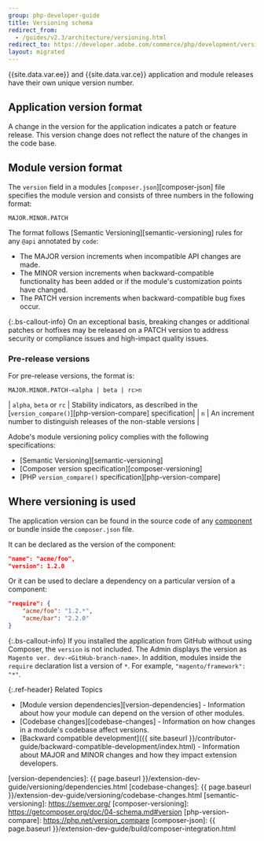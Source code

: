 ```yaml
---
group: php-developer-guide
title: Versioning schema
redirect_from:
  - /guides/v2.3/architecture/versioning.html
redirect_to: https://developer.adobe.com/commerce/php/development/versioning/
layout: migrated
---
```


{{site.data.var.ee}} and {{site.data.var.ce}} application and module releases have their own unique version number.

## Application version format

A change in the version for the application indicates a patch or feature release.
This version change does not reflect the nature of the changes in the code base.

## Module version format

The `version` field in a modules [`composer.json`][composer-json] file specifies the module version and consists of three numbers in the following format:

`MAJOR.MINOR.PATCH`

The format follows [Semantic Versioning][semantic-versioning] rules for any `@api` annotated by `code`:

*  The MAJOR version increments when incompatible API changes are made.
*  The MINOR version increments when backward-compatible functionality has been added or if the module's customization points have changed.
*  The PATCH version increments when backward-compatible bug fixes occur.

{:.bs-callout-info}
On an exceptional basis, breaking changes or additional patches or hotfixes may be released on a PATCH version to address security or compliance issues and high-impact quality issues.

### Pre-release versions

For pre-release versions, the format is:

`MAJOR.MINOR.PATCH-<alpha | beta | rc>n`

| `alpha`, `beta` or `rc` | Stability indicators, as described in the [`version_compare()`][php-version-compare] specification|
| `n` | An increment number to distinguish releases of the non-stable versions |

Adobe's module versioning policy complies with the following specifications:

*  [Semantic Versioning][semantic-versioning]
*  [Composer version specification][composer-versioning]
*  [PHP `version_compare()` specification][php-version-compare]

## Where versioning is used

The application version can be found in the source code of any [component](https://glossary.magento.com/magento-component) or bundle inside the `composer.json` file.

It can be declared as the version of the component:

```json
"name": "acme/foo",
"version": 1.2.0
```

Or it can be used to declare a dependency on a particular version of a component:

```json
"require": {
    "acme/foo": "1.2.*",
    "acme/bar": "2.2.0"
}
```

{:.bs-callout-info}
If you installed the application from GitHub without using Composer, the `version` is not included. The Admin displays the version as `Magento ver. dev-<GitHub-branch-name>`. In addition, modules inside the `require` declaration list a version of `*`. For example, `"magento/framework": "*"`.

{:.ref-header}
Related Topics

*  [Module version dependencies][version-dependencies] - Information about how your module can depend on the version of other modules.
*  [Codebase changes][codebase-changes] - Information on how changes in a module's codebase affect versions.
*  [Backward compatible development]({{ site.baseurl }}/contributor-guide/backward-compatible-development/index.html) - Information about MAJOR and MINOR changes and how they impact extension developers.

[version-dependencies]: {{ page.baseurl }}/extension-dev-guide/versioning/dependencies.html
[codebase-changes]: {{ page.baseurl }}/extension-dev-guide/versioning/codebase-changes.html
[semantic-versioning]: https://semver.org/
[composer-versioning]: https://getcomposer.org/doc/04-schema.md#version
[php-version-compare]: https://php.net/version_compare
[composer-json]: {{ page.baseurl }}/extension-dev-guide/build/composer-integration.html
